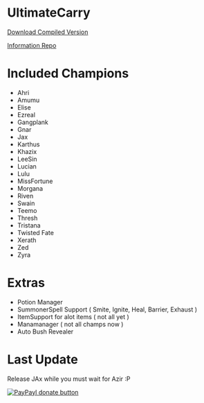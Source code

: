 UltimateCarry
=============

[Download Compiled Version](https://github.com/LXMedia1/Leage-Sharp/blob/master/UltimateCarry.exe?raw=true)

[Information Repo ](https://github.com/LXMedia1/Leage-Sharp)


Included Champions
==================
* Ahri
* Amumu
* Elise
* Ezreal
* Gangplank
* Gnar
* Jax
* Karthus
* Khazix
* LeeSin
* Lucian
* Lulu
* MissFortune
* Morgana
* Riven
* Swain
* Teemo
* Thresh
* Tristana
* Twisted Fate
* Xerath
* Zed
* Zyra


Extras
======
* Potion Manager
* SummonerSpell Support ( Smite, Ignite, Heal, Barrier, Exhaust )
* ItemSupport for alot items ( not all yet )
* Manamanager ( not all champs now )
* Auto Bush Revealer

Last Update
=========
Release JAx while you must wait for Azir :P

[![PayPayl donate button](http://img.shields.io/paypal/donate.png?color=yellow)](https://www.paypal.com/cgi-bin/webscr?cmd=_s-xclick&hosted_button_id=NDD6M83G586RW "You Like it ? buy me a beer :P")
